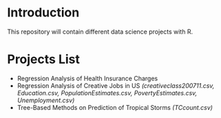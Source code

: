# Introduction
This repository will contain different data science projects with R.

# Projects List
* Regression Analysis of Health Insurance Charges
* Regression Analysis of Creative Jobs in US *(creativeclass200711.csv, Education.csv, PopulationEstimates.csv, PovertyEstimates.csv, Unemployment.csv)*
* Tree-Based Methods on Prediction of Tropical Storms *(TCcount.csv)* 
